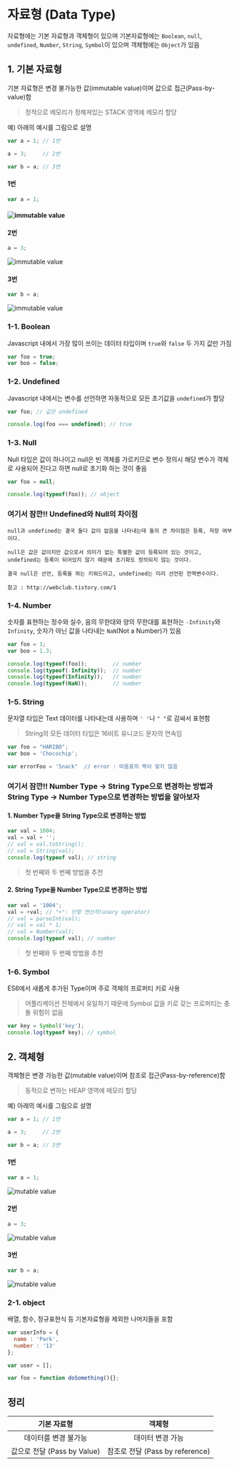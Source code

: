 # 자료형 (Data Type)

자료형에는 기본 자료형과 객체형이 있으며 기본자료형에는 `Boolean`, `null`, `undefined`, `Number`, `String`, `Symbol`이 있으며 객체형에는 `Object`가 있음

## 1. 기본 자료형

기본 자료형은 변경 불가능한 값(immutable value)이며 값으로 접근(Pass-by-value)함

> 정적으로 메모리가 정해져있는 STACK 영역에 메모리 할당

예) 아래의 예시를 그림으로 설명

```javascript
var a = 1; // 1번

a = 3;     // 2번

var b = a; // 3번
```

####  1번

```javascript
var a = 1;
```

####  ![immutable value](./img/immutable.png)

#### 2번

```javascript
a = 3;
```

![immutable value](./img/immutable1.png)

#### 3번

```javascript
var b = a;
```

![immutable value](./img/immutable2.png)

### 1-1. Boolean

Javascript 내에서 가장 많이 쓰이는 데이터 타입이며 `true`와 `false` 두 가지 값만 가짐

```javascript
var foo = true;
var boo = false;
```

### 1-2. Undefined

Javascript 내에서는 변수를 선언하면 자동적으로 모든 초기값을 `undefined`가 할당

```javascript
var foo; // 값은 undefined

console.log(foo === undefined); // true
```

### 1-3. Null

Null 타입은 값이 하나이고 null은 빈 객체를 가르키므로 변수 정의시 해당 변수가 객체로 사용되어 진다고 하면 null로 초기화 하는 것이 좋음

```javascript
var foo = null;

console.log(typeof(foo)); // object
```

### 여기서 잠깐!! Undefined와 Null의 차이점

```
null과 undefined는 결국 둘다 값이 없음을 나타내는데 둘의 큰 차이점은 등록, 저장 여부이다.

null은 값은 값이지만 값으로서 의미가 없는 특별한 값이 등록되어 있는 것이고, undefined는 등록이 되어있지 않기 때문에 초기화도 정의되지 않는 것이다.

결국 null은 선언, 등록을 하는 키워드이고, undefined는 미리 선언된 전역변수이다.

참고 : http://webclub.tistory.com/1
```

### 1-4. Number

숫자를 표현하는 정수와 실수, 음의 무한대와 양의 무한대를 표현하는 `-Infinity`와 `Infinity`, 숫자가 아닌 값을 나타내는 `NaN`(Not a Number)가 있음

```javascript
var foo = 1;
var boo = 1.3;

console.log(typeof(foo));        // number
console.log(typeof(-Infinity));  // number
console.log(typeof(Infinity));   // number
console.log(typeof(NaN));        // number
```

### 1-5. String

문자열 타입은 Text 데이터를 나타내는데 사용하며 `' '`나 `" "`로 감싸서 표현함

> String의 모든 데이터 타입은 16비트 유니코드 문자의 연속임

```javascript
var foo = "HARIBO";
var boo = 'Chocochip';

var errorFoo = 'Snack"  // error : 따옴표의 짝이 맞지 않음
```

### 여기서 잠깐!! Number Type -> String Type으로 변경하는 방법과 String Type -> Number Type으로 변경하는 방법을 알아보자

#### 1. Number Type을 String Type으로 변경하는 방법

```javascript
var val = 1004;
val = val + '';
// val = val.toString();
// val = String(val);
console.log(typeof val); // string
```

> 첫 번째와 두 번째 방법을 추천

#### 2. String Type을 Number Type으로 변경하는 방법

```javascript
var val = '1004';
val = +val; // "+": 단항 연산자(unary operator)
// val = parseInt(val);
// val = val * 1;
// val = Number(val);
console.log(typeof val); // number
```

> 첫 번째와 두 번째 방법을 추천

### 1-6. Symbol

ES6에서 새롭게 추가된 Type이며 주로 객체의 프로퍼티 키로 사용

> 어플리케이션 전체에서 유일하기 때문에 Symbol 값을 키로 갖는 프로퍼티는 충돌 위험이 없음

```javascript
var key = Symbol('key');
console.log(typeof key); // symbol
```



## 2. 객체형

객체형은 변경 가능한 값(mutable value)이며 참조로 접근(Pass-by-reference)함

> 동적으로 변하는 HEAP 영역에 메모리 할당

예) 아래의 예시를 그림으로 설명

```javascript
var a = 1; // 1번

a = 3;     // 2번

var b = a; // 3번
```

#### 1번

```javascript
var a = 1;
```

![mutable value](./img/mutable.png)

#### 2번

```javascript
a = 3;
```

![mutable value](./img/mutable1.png)

#### 3번

```javascript
var b = a;
```

![mutable value](./img/mutable2.png)

### 2-1. object

배열, 함수, 정규표현식 등 기본자료형을 제외한 나머지들을 포함

```javascript
var userInfo = {
  name : 'Park',
  number : '13'
};

var user = [];

var foo = function doSomething(){};
```



## 정리

|         기본 자료형         |            객체형             |
| :--------------------: | :------------------------: |
|      데이터를 변경 불가능       |         데이터 변경 가능          |
| 값으로 전달 (Pass by Value) | 참조로 전달 (Pass by reference) |